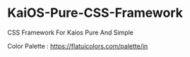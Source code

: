 # KaiOS-Pure-CSS-Framework
CSS Framework For Kaios Pure And Simple


Color Palette : https://flatuicolors.com/palette/in
